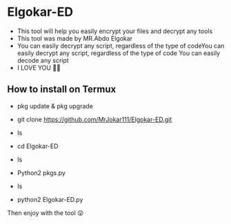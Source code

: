# Elgokar-ED
- This tool will help you easily encrypt your files and decrypt any tools 
- This tool was made by MR.Abdo Elgokar 
- You can easily decrypt any script, regardless of the type of codeYou can easily decrypt any script, regardless of the type of code You can easily decode any script 
- I LOVE YOU 💞🥺

How to install on Termux 
---------------------------
- pkg update & pkg upgrade

- git clone https://github.com/MrJokar111/Elgokar-ED.git
- ls
- cd Elgokar-ED
- ls 
- Python2 pkgs.py
- ls
- python2 Elgokar-ED.py

Then enjoy with the tool 😜


